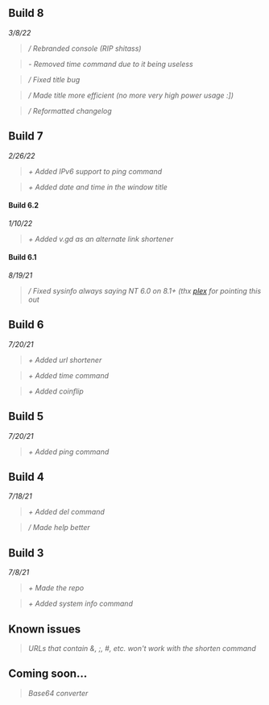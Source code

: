 ## Build 8
*3/8/22*

> */ Rebranded console (RIP shitass)*

> *- Removed time command due to it being useless*

> */ Fixed title bug*

> */ Made title more efficient (no more very high power usage :])*

> */ Reformatted changelog*

## Build 7
*2/26/22*

> *+ Added IPv6 support to ping command*

> *+ Added date and time in the window title*

#### Build 6.2
*1/10/22*

> *+ Added v.gd as an alternate link shortener*

#### Build 6.1
*8/19/21*

> */ Fixed sysinfo always saying NT 6.0 on 8.1+ (thx [plex](github.com/plexthedev) for pointing this out*

## Build 6
*7/20/21*

> *+ Added url shortener*

> *+ Added time command*

> *+ Added coinflip*

## Build 5
*7/20/21*

> *+ Added ping command*

## Build 4
*7/18/21*

> *+ Added del command*

> */ Made help better*

## Build 3
*7/8/21*

> *+ Made the repo*

> *+ Added system info command*

## Known issues

> *URLs that contain &, ;, #, etc. won't work with the shorten command*

## Coming soon...

> *Base64 converter*
